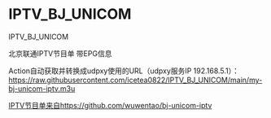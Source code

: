 # IPTV_BJ_UNICOM
IPTV_BJ_UNICOM

北京联通IPTV节目单 带EPG信息

Action自动获取并转换成udpxy使用的URL（udpxy服务IP 192.168.5.1）：
https://raw.githubusercontent.com/icetea0822/IPTV_BJ_UNICOM/main/my-bj-unicom-iptv.m3u

[IPTV节目单来自](https://github.com/wuwentao/bj-unicom-iptv)https://github.com/wuwentao/bj-unicom-iptv
